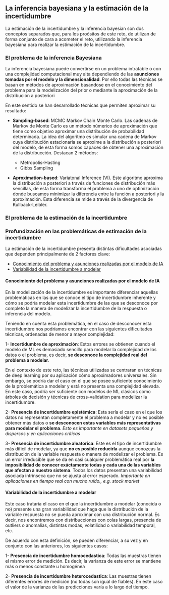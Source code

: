 ## La inferencia bayesiana y la estimación de la incertidumbre

La estimación de la incertidumbre y la inferencia bayesian son dos conceptos separados que, para los proósitos de este reto, de utilizan de forma conjunto de cara a acometer el reto, utilizando la inferencia bayesiana para realizar la estimación de la incertidumbre. 

### El problema de la inferencia Bayesiana

La inferencia bayesiana puede convertirse en un problema intratable o con una complejidad computacional muy alta dependiendo de las **asunciones tomadas por el modelo y la dimensionalidad**. Por ello todas las técnicas se basan en métodos de aproximación basandose en el conocimiento del problema para la modelización del prior o mediante la aproximación de la distribución a posteriori

En este sentido se han desarrollado técnicas que permiten aproximar su resultado:

- **Sampling-based**: MCMC Markov Chain Monte Carlo. Las cadenas de Markov de Monte Carlo es un método númerico de aproximación que tiene como objetivo aproximar una distribución de probabilidad determinada. La idea del algoritmo es simular una cadena de Markov cuya distribución estacionaria se aproxime a la distribución a posteriori del modelo, de esta forma somos capaces de obtener una aproximación de la distribucción. Destacan 2 métodos:
	- Metropolis-Hasting 
	- Gibbs Sampling
	
- **Aproximation-based**: Variatonal Inference (VI). Este algoritmo aproxima la distribución a posteriori a través de funciones de distribución más sencillas, de esta forma transforma el problema a uno de optimización donde buscamos minimizar la diferencia entre la función a posteriori y la aproximación. Esta diferencia se mide a través de la divergencia de Kullback-Leibler.


### El problema de la estimación de la incertidumbre
<h3 id="conceptos_clave">Profundización en las problemáticas de estimación de la incertidumbre</h3>

La estimación de la incertidumbre presenta distintas dificultades asociadas que dependen principalmente de 2 factores clave:

- [Conocimiento del problema y asunciones realizadas por el modelo de IA](#asunciones)
- [Variabilidad de la incertidumbre a modelar](#var_incertidumbre)

<h4 id="asunciones">Conocimiento del problema y asunciones realizadas por el modelo de IA</h4> 

En la modelización de la incertidumbre es importante diferenciar aquellas problemáticas en las que se conoce el tipo de incertidumbre inherente y cómo se podría modelar esta incertidumbre de las que se desconoce por completo la manera de modelizar la incertidumbre de la respuesta o inferencia del modelo.

Teniendo en cuenta esta problemática, en el caso de desconocer esta incertidumbre nos podríamos encontrar con las siguientes dificultades técnicas, ordenadas de menor a mayor complejidad:

1- **Incertidumbre de aproximación**: Estos errores se obtienen cuando el modelo de ML es demasiado sencillo para modelar la complejidad de los datos o el problema, es decir, **se desconoce la complejidad real del problema a modelar**. 

En el contexto de este reto, las técnicas utilizadas se centraran en técnicas de deep learning por su aplicación cómo aproximadores universales. Sin embargo, se podría dar el caso en el que se posee suficiente conocimiento de la problemática a modelar y está no presenta una complejidad elevada. En este caso, podría ser suficiente con modelos de ML clásicos como árboles de decisión y técnicas de cross-validation para modelizar la incertidumbre.

2- **Presencia de incertidumbre epistémica**: Esta sería el caso en el que los datos no representan completamente el problema a modelar y no es posible obtener más datos o **se desconocen estas variables más representativas para modelar el problema**. *Esto es importante en datasets pequeños y dispersos y en aplicaciones críticas*

3- **Presencia de incertidumbre aleatorica**: Este es el tipo de incertidumbre más díficil de modelar, ya que **no es posible reducirla** aunque conozcas la distribución de la variable respuesta o manera de modelizar el problema. Es un error irreducible que se da en casi cualquier problemática real por **la imposibilidad de conocer exáctamente todas y cada una de las variables que afectan a nuestro sistema**. Todos los datos presentan una variabilidad asociada intrínseca que no se ajusta al error esperado. *Importante en aplicaciones en tiempo real con mucho ruído., e.g. stock market*

<h4 id="var_incertidumbre">Variabilidad de la incertidumbre a modelar</h4> 

Este caso trataría el caso en el que la incertidumbre a modelar (conocida o no) presente una gran variabilidad que haga que la distribución de la variable respuesta no se pueda aproximar con una distribución normal. Es decir, nos encontremos con distribucciones con colas largas, presencia de outliers o anomalías, distintas modas, volatilidad o variabilidad temporal, etc.

De acuerdo con esta definición, se pueden diferenciar, a su vez y en conjunto con las anteriores, los siguientes casos:

1- **Presencia de incertidumbre homocedastica**: Todas las muestras tienen el mismo error de medición. Es decir, la varianza de este error se mantiene más o menos constante u homogénea

2- **Presencia de incertidumbre heterocedastica**: Las muestras tienen diferentes errores de medición (no todas son igual de fiables). En este caso el valor de la varianza de las predicciones varía a lo largo del tiempo.


